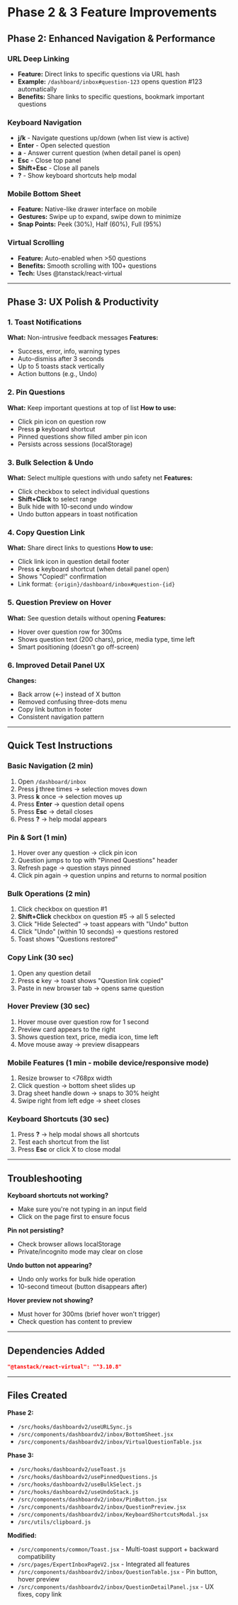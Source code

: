 # Phase 2 & 3 Feature Improvements

## Phase 2: Enhanced Navigation & Performance

### URL Deep Linking
- **Feature:** Direct links to specific questions via URL hash
- **Example:** `/dashboard/inbox#question-123` opens question #123 automatically
- **Benefits:** Share links to specific questions, bookmark important questions

### Keyboard Navigation
- **j/k** - Navigate questions up/down (when list view is active)
- **Enter** - Open selected question
- **a** - Answer current question (when detail panel is open)
- **Esc** - Close top panel
- **Shift+Esc** - Close all panels
- **?** - Show keyboard shortcuts help modal

### Mobile Bottom Sheet
- **Feature:** Native-like drawer interface on mobile
- **Gestures:** Swipe up to expand, swipe down to minimize
- **Snap Points:** Peek (30%), Half (60%), Full (95%)

### Virtual Scrolling
- **Feature:** Auto-enabled when >50 questions
- **Benefits:** Smooth scrolling with 100+ questions
- **Tech:** Uses @tanstack/react-virtual

---

## Phase 3: UX Polish & Productivity

### 1. Toast Notifications
**What:** Non-intrusive feedback messages
**Features:**
- Success, error, info, warning types
- Auto-dismiss after 3 seconds
- Up to 5 toasts stack vertically
- Action buttons (e.g., Undo)

### 2. Pin Questions
**What:** Keep important questions at top of list
**How to use:**
- Click pin icon on question row
- Press **p** keyboard shortcut
- Pinned questions show filled amber pin icon
- Persists across sessions (localStorage)

### 3. Bulk Selection & Undo
**What:** Select multiple questions with undo safety net
**Features:**
- Click checkbox to select individual questions
- **Shift+Click** to select range
- Bulk hide with 10-second undo window
- Undo button appears in toast notification

### 4. Copy Question Link
**What:** Share direct links to questions
**How to use:**
- Click link icon in question detail footer
- Press **c** keyboard shortcut (when detail panel open)
- Shows "Copied!" confirmation
- Link format: `{origin}/dashboard/inbox#question-{id}`

### 5. Question Preview on Hover
**What:** See question details without opening
**Features:**
- Hover over question row for 300ms
- Shows question text (200 chars), price, media type, time left
- Smart positioning (doesn't go off-screen)

### 6. Improved Detail Panel UX
**Changes:**
- Back arrow (←) instead of X button
- Removed confusing three-dots menu
- Copy link button in footer
- Consistent navigation pattern

---

## Quick Test Instructions

### Basic Navigation (2 min)
1. Open `/dashboard/inbox`
2. Press **j** three times → selection moves down
3. Press **k** once → selection moves up
4. Press **Enter** → question detail opens
5. Press **Esc** → detail closes
6. Press **?** → help modal appears

### Pin & Sort (1 min)
1. Hover over any question → click pin icon
2. Question jumps to top with "Pinned Questions" header
3. Refresh page → question stays pinned
4. Click pin again → question unpins and returns to normal position

### Bulk Operations (2 min)
1. Click checkbox on question #1
2. **Shift+Click** checkbox on question #5 → all 5 selected
3. Click "Hide Selected" → toast appears with "Undo" button
4. Click "Undo" (within 10 seconds) → questions restored
5. Toast shows "Questions restored"

### Copy Link (30 sec)
1. Open any question detail
2. Press **c** key → toast shows "Question link copied"
3. Paste in new browser tab → opens same question

### Hover Preview (30 sec)
1. Hover mouse over question row for 1 second
2. Preview card appears to the right
3. Shows question text, price, media icon, time left
4. Move mouse away → preview disappears

### Mobile Features (1 min - mobile device/responsive mode)
1. Resize browser to <768px width
2. Click question → bottom sheet slides up
3. Drag sheet handle down → snaps to 30% height
4. Swipe right from left edge → sheet closes

### Keyboard Shortcuts (30 sec)
1. Press **?** → help modal shows all shortcuts
2. Test each shortcut from the list
3. Press **Esc** or click X to close modal

---

## Troubleshooting

**Keyboard shortcuts not working?**
- Make sure you're not typing in an input field
- Click on the page first to ensure focus

**Pin not persisting?**
- Check browser allows localStorage
- Private/incognito mode may clear on close

**Undo button not appearing?**
- Undo only works for bulk hide operation
- 10-second timeout (button disappears after)

**Hover preview not showing?**
- Must hover for 300ms (brief hover won't trigger)
- Check question has content to preview

---

## Dependencies Added

```json
"@tanstack/react-virtual": "^3.10.8"
```

---

## Files Created

**Phase 2:**
- `/src/hooks/dashboardv2/useURLSync.js`
- `/src/components/dashboardv2/inbox/BottomSheet.jsx`
- `/src/components/dashboardv2/inbox/VirtualQuestionTable.jsx`

**Phase 3:**
- `/src/hooks/dashboardv2/useToast.js`
- `/src/hooks/dashboardv2/usePinnedQuestions.js`
- `/src/hooks/dashboardv2/useBulkSelect.js`
- `/src/hooks/dashboardv2/useUndoStack.js`
- `/src/components/dashboardv2/inbox/PinButton.jsx`
- `/src/components/dashboardv2/inbox/QuestionPreview.jsx`
- `/src/components/dashboardv2/inbox/KeyboardShortcutsModal.jsx`
- `/src/utils/clipboard.js`

**Modified:**
- `/src/components/common/Toast.jsx` - Multi-toast support + backward compatibility
- `/src/pages/ExpertInboxPageV2.jsx` - Integrated all features
- `/src/components/dashboardv2/inbox/QuestionTable.jsx` - Pin button, hover preview
- `/src/components/dashboardv2/inbox/QuestionDetailPanel.jsx` - UX fixes, copy link